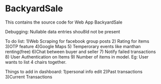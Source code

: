 # BackyardSale
This contains the source code for Web App BackyardSale

Debugging:
Nullable data entries shou8ld not be present

To do list:
1)Web Scraping for facebook group posts
2) Rating for items
3)OTP feature
4)Google Maps
5) Temperorary events like manthan renting(free)
6)Chat between buyer and seller
7) Notify failed transactions
8) User Authentication on Items
9) Number of items in model. Eg: User wants to list 4 chairs together.

Things to add in dashboard:
1)personal info edit
2)Past transactions
3)Current Transactions
